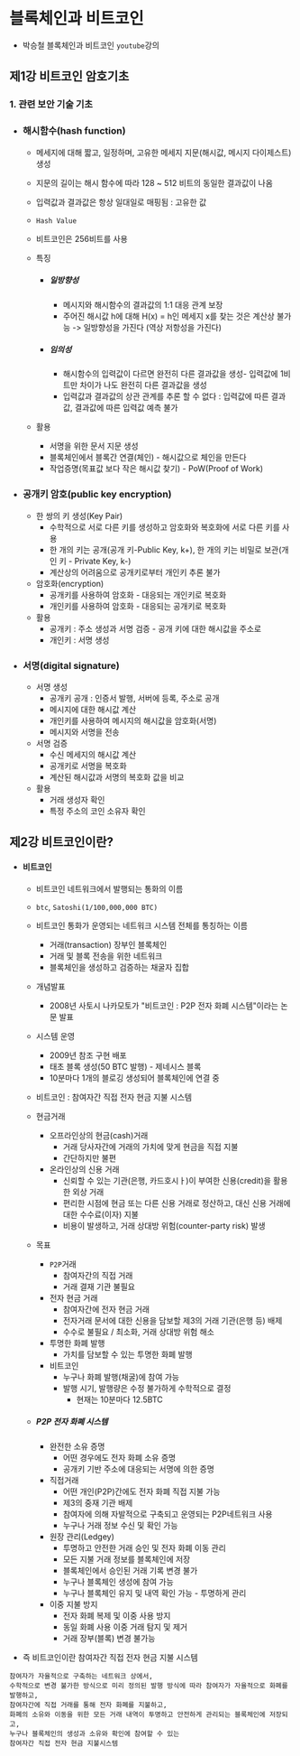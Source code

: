 # 블록체인과 비트코인

- 박승철 블록체인과 비트코인 `youtube`강의



## 제1강 비트코인 암호기초



### 1. 관련 보안 기술 기초

- ### 해시함수(hash function)

  - 메세지에 대해 짧고, 일정하며, 고유한 메세지 지문(해시값, 메시지 다이제스트) 생성

  - 지문의 길이는 해시 함수에 따라 128 ~ 512 비트의 동일한 결과값이 나옴

  - 입력값과 결과값은 항상 일대일로 매핑됨 : 고유한 값

  - `Hash Value` 

  - 비트코인은 256비트를 사용 

  - 특징

    - ##### 일방향성 

      - 메시지와 해시함수의 결과값의 1:1 대응 관계 보장
      - 주어진 해시값 h에 대해 H(x) = h인 메세지 x를 찾는 것은 계산상 불가능 -> 일방향성을 가진다 (역상 저항성을 가진다)

    - ##### 임의성

      - 해시함수의 입력값이 다르면 완전히 다른 결과값을 생성- 입력값에 1비트만 차이가 나도 완전히 다른 결과값을 생성
      - 입력값과 결과값의 상관 관계를 추론 할 수 없다 : 입력값에 따른 결과값, 결과값에 따른 입력값 예측 불가

  - 활용

    - 서명을 위한 문서 지문 생성
    - 블록체인에서 블록간 연결(체인) - 해시값으로 체인을 만든다
    - 작업증명(목표값 보다 작은 해시값 찾기) - PoW(Proof of Work)



- ### 공개키 암호(public key encryption)

  - 한 쌍의 키 생성(Key Pair)
    - 수학적으로 서로 다른 키를 생성하고 암호화와 복호화에 서로 다른 키를 사용
    - 한 개의 키는 공개(공개 키-Public Key, k+), 한 개의 키는 비밀로 보관(개인 키 - Private Key, k-)
    - 계산상의 어려움으로 공개키로부터 개인키 추론 불가
  - 암호화(encryption)
    - 공개키를 사용하여 암호화 - 대응되는 개인키로 복호화
    - 개인키를 사용하여 암호화 - 대응되는 공개키로 복호화
  - 활용
    - 공개키 : 주소 생성과 서명 검증 - 공개 키에 대한 해시값을 주소로
    - 개인키 : 서명 생성

- ### 서명(digital signature)

  - 서명 생성
    - 공개키 공개 : 인증서 발행, 서버에 등록, 주소로 공개
    - 메시지에 대한 해시값 계산
    - 개인키를 사용하여 메시지의 해시값을 암호화(서명)
    - 메시지와 서명을 전송
  - 서명 검증
    - 수신 메세지의 해시값 계산
    - 공개키로 서명을 복호화
    - 계산된 해시값과 서명의 복호화 값을 비교
  - 활용
    - 거래 생성자 확인
    - 특정 주소의 코인 소유자 확인





## 제2강 비트코인이란?

- #### 비트코인

  - 비트코인 네트워크에서 발행되는 통화의 이름

  - `btc`, `Satoshi(1/100,000,000 BTC)`

  - 비트코인 통화가 운영되는 네트워크 시스템 전체를 통칭하는 이름

    - 거래(transaction) 장부인 블록체인
    - 거래 및 블록 전송을 위한 네트워크
    - 블록체인을 생성하고 검증하는 채굴자 집합

  - 개념발표

    - 2008년 사토시 나카모토가 "비트코인 : P2P 전자 화폐 시스템"이라는 논문 발표

  - 시스템 운영

    - 2009년 참조 구현 배포
    - 태초 블록 생성(50 BTC 발행) - 제네시스 블록
    - 10분마다 1개의 블로깅 생성되어 블록체인에 연결 중

  - 비트코인 : 참여자간 직접 전자 현금 지불 시스템

  - 현금거래	

    - 오프라인상의 현금(cash)거래
      - 거래 당사자간에 거래의 가치에 맞게 현금을 직접 지불
      - 간단하지만 불편
    - 온라인상의 신용 거래
      - 신뢰할 수 있는 기관(은행, 카드호시ㅏ)이 부여한 신용(credit)을 활용한 외상 거래
      - 편리한 시점에 현금 또는 다른 신용 거래로 정산하고, 대신 신용 거래에 대한 수수료(이자) 지불
      - 비용이 발생하고, 거래 상대방 위험(counter-party risk) 발생

  - 목표

    - `P2P`거래
      - 참여자간의 직접 거래
      - 거래 결재 기관 불필요
    - 전자 현금 거래
      - 참여자간에 전자 현금 거래
      - 전자거래 문서에 대한 신용을 담보할 제3의 거래 기관(은행 등) 배제
      - 수수로 불필요 / 최소화, 거래 상대방 위험 해소
    - 투명한 화폐 발행
      - 가치를 담보할 수 있는 투명한 화폐 발행
    - 비트코인
      - 누구나 화폐 발행(채굴)에 참여 가능
      - 발행 시기, 발행량은 수정 불가하게 수학적으로 결정
        - 현재는 10분마다 12.5BTC

  - ##### P2P 전자 화폐 시스템

    - 완전한 소유 증명
      - 어떤 경우에도 전자 화폐 소유 증명
      - 공개키 기반 주소에 대응되는 서명에 의한 증명
    - 직접거래
      - 어떤 개인(P2P)간에도 전자 화폐 직접 지불 가능
      - 제3의 중재 기관 배제
      - 참여자에 의해 자발적으로 구축되고 운영되는 P2P네트워크 사용
      - 누구나 거래 정보 수신 및 확인 가능
    - 원장 관리(Ledgey)
      - 투명하고 안전한 거래 승인 및 전자 화폐 이동 관리
      - 모든 지불 거래 정보를 블록체인에 저장
      - 블록체인에서 승인된 거래 기록 변경 불가
      - 누구나 블록체인 생성에 참여 가능
      - 누구나 블록체인 유지 및 내역 확인 가능 - 투명하게 관리
    - 이중 지불 방지
      - 전자 화폐 복제 및 이중 사용 방지
      - 동일 화폐 사용 이중 거래 탐지 및 제거
      - 거래 장부(블록) 변경 불가능

- 즉 비트코인이란 참여자간 직접 전자 현금 지불 시스템

```
참여자가 자율적으로 구축하는 네트워크 상에서, 
수학적으로 변경 불가한 방식으로 미리 정의된 발행 방식에 따라 참여자가 자율적으로 화폐를 발행하고, 
참여자간에 직접 거래를 통해 전자 화폐를 지불하고, 
화폐의 소유와 이동을 위한 모든 거래 내역이 투명하고 안전하게 관리되는 블록체인에 저장되고,
누구나 블록체인의 생성과 소유와 확인에 참여할 수 있는 
참여자간 직접 전자 현금 지불시스템
```




